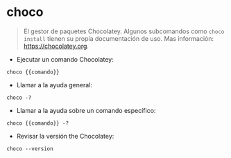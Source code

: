 # choco

> El gestor de paquetes Chocolatey.
> Algunos subcomandos como `choco install` tienen su propia documentación de uso.
> Mas información: <https://chocolatey.org>.

- Ejecutar un comando Chocolatey:

`choco {{comando}}`

- Llamar a la ayuda general:

`choco -?`

- Llamar a la ayuda sobre un comando específico:

`choco {{comando}} -?`

- Revisar la versión the Chocolatey:

`choco --version`
